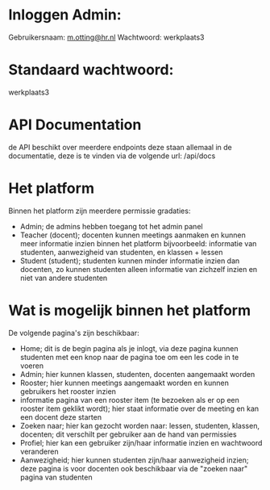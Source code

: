 # Inloggen Admin: 
Gebruikersnaam: m.otting@hr.nl
Wachtwoord: werkplaats3

# Standaard wachtwoord:
werkplaats3

# API Documentation 
de API beschikt over meerdere endpoints deze staan allemaal in de documentatie,
deze is te vinden via de volgende url: /api/docs
 

# Het platform
Binnen het platform zijn meerdere permissie gradaties:
 * Admin; de admins hebben toegang tot het admin panel
 * Teacher (docent); docenten kunnen meetings aanmaken en kunnen meer informatie inzien binnen het platform bijvoorbeeld:
    informatie van studenten, aanwezigheid van studenten, en klassen + lessen
 * Student (student); studenten kunnen minder informatie inzien dan docenten, zo kunnen studenten alleen informatie van zichzelf inzien en niet van andere studenten

# Wat is mogelijk binnen het platform
De volgende pagina's zijn beschikbaar:
 * Home; dit is de begin pagina als je inlogt, via deze pagina kunnen studenten met een knop naar de pagina toe om een les code in te voeren
 * Admin; hier kunnen klassen, studenten, docenten aangemaakt worden
 * Rooster; hier kunnen meetings aangemaakt worden en kunnen gebruikers het rooster inzien
 * informatie pagina van een rooster item (te bezoeken als er op een rooster item geklikt wordt); hier staat informatie over de meeting en kan een docent deze starten
 * Zoeken naar; hier kan gezocht worden naar: lessen, studenten, klassen, docenten; dit verschilt per gebruiker aan de hand van permissies
 * Profiel; hier kan een gebruiker zijn/haar informatie inzien en wachtwoord veranderen
 * Aanwezigheid; hier kunnen studenten zijn/haar aanwezigheid inzien; deze pagina is voor docenten ook beschikbaar via de "zoeken naar" pagina van studenten